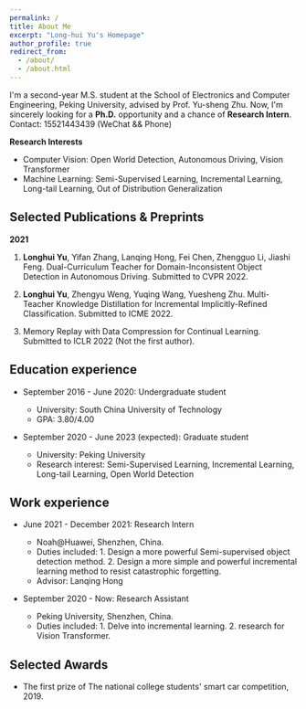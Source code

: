 ```yaml
---
permalink: /
title: About Me
excerpt: "Long-hui Yu's Homepage"
author_profile: true
redirect_from: 
  - /about/
  - /about.html
---
```


I'm a second-year M.S. student at the School of Electronics and Computer Engineering, Peking University, advised by Prof. Yu-sheng Zhu. Now, I'm sincerely looking for a **Ph.D.** opportunity and a chance of **Research Intern**.   Contact: 15521443439 (WeChat && Phone)

**Research Interests**

* Computer Vision: Open World Detection, Autonomous Driving, Vision Transformer
* Machine Learning: Semi-Supervised Learning, Incremental Learning, Long-tail Learning, Out of Distribution Generalization

## Selected Publications & Preprints
**2021**

1. **Longhui Yu**, Yifan Zhang, Lanqing Hong, Fei Chen, Zhengguo Li, Jiashi Feng. Dual-Curriculum Teacher for Domain-Inconsistent Object Detection in Autonomous Driving. Submitted to CVPR 2022.

2. **Longhui Yu**, Zhengyu Weng, Yuqing Wang, Yuesheng Zhu. Multi-Teacher Knowledge Distillation for Incremental Implicitly-Refined Classification. Submitted to ICME 2022.

3. Memory Replay with Data Compression for Continual Learning. Submitted to ICLR 2022 (Not the first author).


## Education experience

* September 2016 - June 2020: Undergraduate student
  * University: South China University of Technology
  * GPA: 3.80/4.00

* September 2020 - June 2023 (expected): Graduate student
  * University: Peking University
  * Research interest:  Semi-Supervised Learning, Incremental Learning, Long-tail Learning, Open World Detection

## Work experience

* June 2021 - December 2021: Research Intern
  * Noah@Huawei, Shenzhen, China.
  * Duties included: 1. Design a more powerful Semi-supervised object detection method. 2. Design a more simple and powerful incremental learning method to resist catastrophic forgetting.
  * Advisor: Lanqing Hong

* September 2020 - Now: Research Assistant
  * Peking University, Shenzhen, China.
  * Duties included: 1. Delve into incremental learning. 2. research for Vision Transformer.

## Selected Awards

* The first prize of The national college students' smart car competition, 2019.
